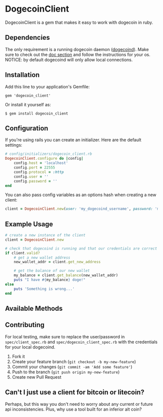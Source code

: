 # DogecoinClient

DogecoinClient is a gem that makes it easy to work with dogecoin in ruby.

## Dependencies

The only requirement is a running dogecoin daemon ([dogecoind](https://github.com/dogecoin/dogecoin)). Make sure to check out the [doc section](https://github.com/dogecoin/dogecoin/tree/master-1.5/doc) and follow the instructions for your os.
NOTICE: by default dogecoind will only allow local connections.

## Installation

Add this line to your application's Gemfile:

    gem 'dogecoin_client'

Or install it yourself as:

    $ gem install dogecoin_client

## Configuration

If you're using rails you can create an initializer. Here are the default settings:

```ruby
# config/initializers/dogecoin_client.rb
DogecoinClient.configure do |config|
    config.host = 'localhost'
    config.port = 22555
    config.protocol = :http
    config.user = ''
    config.password = ''
end
```

You can also pass config variables as an options hash when creating a new client:

```ruby
client = DogecoinClient.new(user: 'my_dogecoind_username', password: 'my_super_secure_password')
```

## Example Usage

```ruby
# create a new instance of the client
client = DogecoinClient.new

# check that dogecoind is running and that our credentials are correct
if client.valid?
    # get a new wallet address
    new_wallet_addr = client.get_new_address

    # get the balance of our new wallet
    my_balance = client.get_balance(new_wallet_addr)
    puts "I have #{my_balance} doge!"
else
    puts 'Something is wrong...'
end
```

## Available Methods



## Contributing

For local testing, make sure to replace the user/password in `spec/client_spec.rb` and `spec/dogecoin_client_spec.rb` with the credentials for your local dogecoind.

1. Fork it
2. Create your feature branch (`git checkout -b my-new-feature`)
3. Commit your changes (`git commit -am 'Add some feature'`)
4. Push to the branch (`git push origin my-new-feature`)
5. Create new Pull Request

## Can't I just use a client for bitcoin or litecoin?

Perhaps, but this way you don't need to worry about any current or future api inconsistencies. Plus, why use a tool built for an inferior alt coin?
